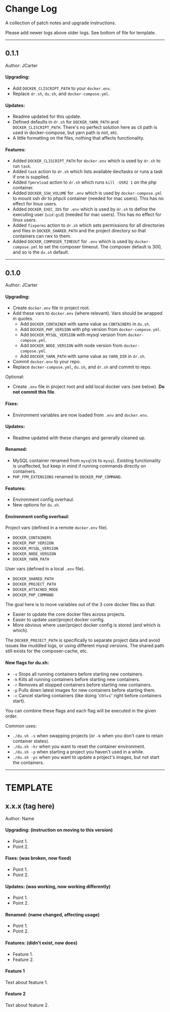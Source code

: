 # Change Log

A collection of patch notes and upgrade instructions.

Please add newer logs above older logs. See bottom of file for template.

---

## 0.1.1
Author: JCarter

#### Upgrading:

- Add `DOCKER_CLISCRIPT_PATH` to your `docker.env`.
- Replace `dr.sh`, `du.sh`, and `docker-compose.yml`.

#### Updates:

- Readme updated for this update.
- Defined defaults in `dr.sh` for `DOCKER_YARN_PATH` and `DOCKER_CLISCRIPT_PATH`. There's no perfect solution here as cli path is used in docker-compose, but yarn path is not, etc.
- A little formatting on the files, nothing that affects functionality.

#### Features:

- Added `DOCKER_CLISCRIPT_PATH` for `docker.env` which is used by `dr.sh` to run `task`.
- Added `task` action to `dr.sh` which lists available dev/tasks or runs a task if one is supplied.
- Added `fpmreload` action to `dr.sh` which runs `kill -USR2 1` on the php container.
- Added `DOCKER_SSH_VOLUME` for `.env` which is used by `docker-compose.yml` to mount ssh dir to phpcli container (needed for mac users). This has no effect for linux users.
- Added `DOCKER_EXEC_IDS` for `.env` which is used by `dr.sh` to define the executing user (`uid:gid`) (needed for mac users). This has no effect for linux users.
- Added `fixperms` action to `dr.sh` which sets permissions for all directories and files in `DOCKER_SHARED_PATH` and the project directory so that containers can rwx to them.
- Added `DOCKER_COMPOSER_TIMEOUT` for `.env` which is used by `docker-compose.yml` to set the composer timeout. The composer default is 300, and so is the `du.sh` default.

---

## 0.1.0
Author: JCarter

#### Upgrading:

- Create `docker.env` file in project root.
- Add these vars to `docker.env` (where relevant). Vars should be wrapped in quotes.
    - Add `DOCKER_CONTAINER` with same value as `CONTAINERS` in `du.sh`.
    - Add `DOCKER_PHP_VERSION` with php version from `docker-compose.yml`.
    - Add `DOCKER_MYSQL_VERSION` with mysql version from `docker-compose.yml`.
    - Add `DOCKER_NODE_VERSION` with node version from `docker-compose.yml`.
    - Add `DOCKER_YARN_PATH` with same value as `YARN_DIR` in `dr.sh`.
- Commit `docker.env` to your repo.
- Replace `docker-compose.yml`, `du.sh`, and `dr.sh` and commit to repo.

Optional:

- Create `.env` file in project root and add local docker vars (see below). **Do not commit this file**.

#### Fixes:

- Environment variables are now loaded from `.env` and `docker.env`.

#### Updates:

- Readme updated with these changes and generally cleaned up.

#### Renamed:

- MySQL container renamed from `mysql56` to `mysql`. Existing functionality is unaffected, but keep in mind if running commands directly on containers.
- `PHP_FPM_EXTENSIONS` renamed to `DOCKER_PHP_COMMAND`.

#### Features:

- Environment config overhaul.
- New options for `du.sh`.

#### Environment config overhaul:

Project vars (defined in a remote `docker.env` file).
- `DOCKER_CONTAINERS`
- `DOCKER_PHP_VERSION`
- `DOCKER_MYSQL_VERSION`
- `DOCKER_NODE_VERSION`
- `DOCKER_YARN_PATH`

User vars (defined in a local `.env` file).
- `DOCKER_SHARED_PATH`
- `DOCKER_PROJECT_PATH`
- `DOCKER_ATTACHED_MODE`
- `DOCKER_PHP_COMMAND`

The goal here is to move variables out of the 3 core docker files so that:
- Easier to update the core docker files across projects.
- Easier to update user/project docker config.
- More obvious where user/project docker config is stored (and which is which).

The `DOCKER_PROJECT_PATH` is specifically to separate project data and avoid issues like muddled logs, or using different mysql versions. The shared path still exists for the composer-cache, etc.

#### New flags for du.sh:

- `-s` Stops all running containers before starting new containers.
- `-k` Kills all running containers before starting new containers.
- `-r` Removes all stopped containers before starting new containers.
- `-p` Pulls down latest images for new containers before starting them.
- `-c` Cancel starting containers (like doing 'ctrl+c' right before containers start).

You can combine these flags and each flag will be executed in the given order.

Common uses:
- `./du.sh -s` when swapping projects (or `-k` when you don't care to retain container states).
- `./du.sh -kr` when you want to reset the container environment.
- `./du.sh -p` when starting a project you haven't used in a while.
- `./du.sh -pc` when you want to update a project's images, but not start the containers.

---

# TEMPLATE

## x.x.x (tag here)
Author: Name

#### Upgrading: (instruction on moving to this version)

- Point 1.
- Point 2.

#### Fixes: (was broken, now fixed)

- Point 1.
- Point 2.

#### Updates: (was working, now working differently)

- Point 1.
- Point 2.

#### Renamed: (name changed, affecting usage)

- Point 1.
- Point 2.

#### Features: (didn't exist, now does)

- Feature 1.
- Feature 2.

#### Feature 1

Text about feature 1.

#### Feature 2

Text about feature 2.